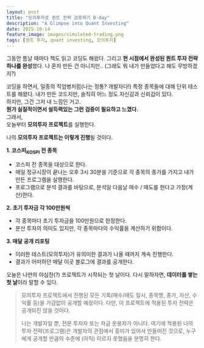 ```yaml
---
layout: post
title: "모의투자로 퀀트 전략 검증하기 D-day"
description: "A Glimpse into Quant Investing"
date: 2025-10-14
feature_image: images/simulated-trading.png
tags: [퀀트 투자, quant investing, 모의투자]
---
```


그동안 틈날 때마다 책도 읽고 코딩도 해왔다. 그리고 **현 시점에서 완성된 퀀트 투자 전략 하나를 완성**했다. 나 혼자 만든 건 아니지만..
(그래도 뭐 내가 만들었다고 해도 무방하겠지?)<br />

코딩을 하면서, 일종의 직업병처럼(나는 정통? 개발자다!) 특정 종목들에 대해 단위 테스트를 해왔다. 내가 만든 코드지만, 솔직히 어느 정도 자신감과 신뢰감이 있다.<br />
하지만, 그건 그저 내 느낌인 거고.<br />
**뭔가 실질적이면서 설득력있는 그런 검증이 필요하고 느꼈다.**<br />
그래서,<br />
오늘부터 **모의투자 프로젝트**를 실행한다.<br />

<!--more-->

나의 **모의투자 프로젝트는 이렇게 진행**될 것이다.

**1. 코스피<sub>KOSPI</sub> 전 종목**
   - 코스피 전 종목을 대상으로 한다.
   - 매일 정규시장이 끝나는 오후 3시 30분을 기준으로 각 종목의 종가를 가지고 내가 만든 프로그램을 실행한다.
   - 프로그램으로 분석 결과를 바탕으로, 분석일 다음날 매수 / 매도를 한다고 가정(계산)한다.

**2. 초기 투자금 각 100만원씩**
   - 각 종목마다 초기 투자금을 100만원으로 한정한다.
   - 분산 투자의 의미도 있지만, 각 종목마다의 수익률을 계산하기 위함이다.

**3. 매달 공개 리포팅**
   - 이러한 테스트(모의투자)가 유의미한 결과가 나올 때까지 계속 진행한다.
   - 결과가 어떠하던 매달 이곳 블로그에 결과를 공개한다.

오늘은 나만의 야심찬(?) 프로젝트가 시작되는 첫 날이다. 다시 말하자면, **데이터를 쌓는 첫 날**이라 말할 수 있다. 

> 모의투자 프로젝트에서 진행된 모든 기록(매수/매도 일시, 종목명, 종가, 자산, 수익률 등)을 가감없이 공개할 예정이다.
> 다만, 이 프로젝트에 적용된 투자 전략은 공개되진 않을 것이다.
> 
> 나는 개발자일 뿐, 전문 투자자 또는 자금 운용자가 아니다.
> 여기에 적용된 나의 투자 전략(프로그램)은 개발자의 관점에서 흥미가 있어서 만들어진 것으로, 누구에게 공개할 만큼의 수준에 (아직) 이르지 못했음을 분명히 한다.